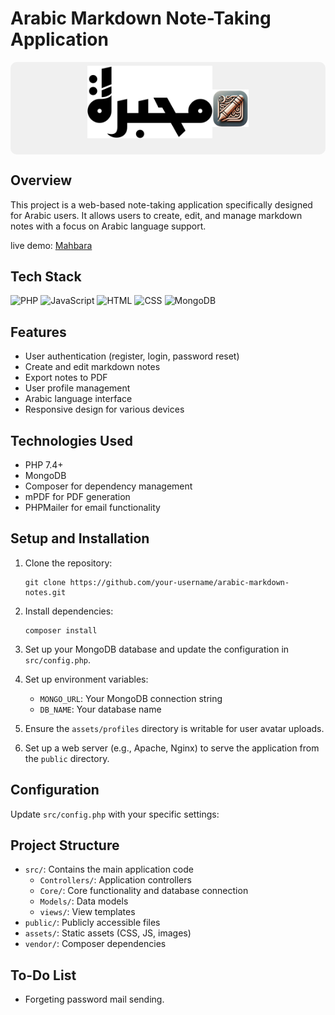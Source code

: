 # Arabic Markdown Note-Taking Application

<div style="display: flex; flex-direction: row; align-items: center; justify-content: center; background-color: #f0f0f0; padding: 6px; border-radius: 10px;"> 
<img src="src/public/assets/logo.svg" style="margin-bottom: 20px; max-width: 200px;">
<img src="src/public/assets/pen_icon_no_bkg.png" max-width="60" height="60">
</div>


## Overview
This project is a web-based note-taking application specifically designed for Arabic users. It allows users to create, edit, and manage markdown notes with a focus on Arabic language support.

live demo: [Mahbara](https://mahbara.up.railway.app/)
## Tech Stack

![PHP](https://img.shields.io/badge/PHP-777BB4?style=for-the-badge&logo=php&logoColor=white)
![JavaScript](https://img.shields.io/badge/JavaScript-F7DF1E?style=for-the-badge&logo=javascript&logoColor=black)
![HTML](https://img.shields.io/badge/HTML5-E34F26?style=for-the-badge&logo=html5&logoColor=white)
![CSS](https://img.shields.io/badge/CSS3-1572B6?style=for-the-badge&logo=css3&logoColor=white)
![MongoDB](https://img.shields.io/badge/MongoDB-47A248?style=for-the-badge&logo=mongodb&logoColor=white)

## Features
- User authentication (register, login, password reset)
- Create and edit markdown notes
- Export notes to PDF
- User profile management
- Arabic language interface
- Responsive design for various devices

## Technologies Used
- PHP 7.4+
- MongoDB
- Composer for dependency management
- mPDF for PDF generation
- PHPMailer for email functionality

## Setup and Installation
1. Clone the repository:
   ```
   git clone https://github.com/your-username/arabic-markdown-notes.git
   ```

2. Install dependencies:
   ```
   composer install
   ```

3. Set up your MongoDB database and update the configuration in `src/config.php`.

4. Set up environment variables:
   - `MONGO_URL`: Your MongoDB connection string
   - `DB_NAME`: Your database name

5. Ensure the `assets/profiles` directory is writable for user avatar uploads.

6. Set up a web server (e.g., Apache, Nginx) to serve the application from the `public` directory.

## Configuration
Update `src/config.php` with your specific settings:

## Project Structure
- `src/`: Contains the main application code
  - `Controllers/`: Application controllers
  - `Core/`: Core functionality and database connection
  - `Models/`: Data models
  - `views/`: View templates
- `public/`: Publicly accessible files
- `assets/`: Static assets (CSS, JS, images)
- `vendor/`: Composer dependencies

## To-Do List
- Forgeting password mail sending.

